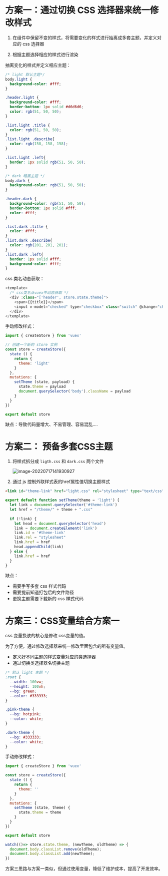 

# 方案一：通过切换 CSS 选择器来统一修改样式

1. 在组件中保留不变的样式，将需要变化的样式进行抽离成多套主题，并定义对应的 css 选择器

2. 根据主题选择相应的样式进行渲染



抽离变化的样式并定义相应主题：

~~~css
/* light 默认主题*/
body.light {
  background-color: #fff;
}

.header.light {
  background-color: #fff;
  border-bottom: 1px solid #d6d6d6;
  color: rgb(51, 50, 50);
}

.list.light .title {
  color: rgb(51, 50, 50);
}
.list.light .describe{
  color: rgb(158, 158, 158);
}

.list.light .left{
  border: 1px solid rgb(51, 50, 50);
}

/* dark 暗黑主题 */
body.dark {
  background-color: rgb(51, 50, 50);
}

.header.dark {
  background-color: rgb(51, 50, 50);
  border-bottom: 1px solid #fff;
  color: #fff;
}

.list.dark .title {
  color: #fff;
}
.list.dark .describe{
  color: rgb(201, 201, 201);
}
.list.dark .left{
  border: 1px solid #fff;
  background-color: #fff;
}
~~~

css 类名动态获取：

~~~js
<template>
  /* css类名从vuex中动态获取 */
  <div :class="['header', store.state.theme]">
    <span>{{title}}</span>
    <input v-model="checked" type="checkbox" class="switch" @change="changeTheme" />
  </div>
</template>
~~~

手动修改样式：

~~~js
import { createStore } from 'vuex'

// 创建一个新的 store 实例
const store = createStore({
  state () {
    return {
      theme: 'light'
    }
  },
  mutations: {
    setTheme (state, payload) {
      state.theme = payload
      document.querySelector('body').className = payload
    }
  }
})

export default store
~~~

缺点：导致代码量增大、不易管理、容易混乱....





# 方案二： 预备多套CSS主题

1. 将样式拆分成 `ligth.css` 和 `dark.css` 两个文件

   ![image-20220717141930927](C:\Users\64554\AppData\Roaming\Typora\typora-user-images\image-20220717141930927.png)

2. 通过 js 控制外联样式表的href属性值切换主题样式

```html
<link id="theme-link" href="light.css" rel="stylesheet" type="text/css">
```



~~~js
export default function setTheme(theme = 'light') {
  let link = document.querySelector('#theme-link')
  let href = "/theme/" + theme + ".css"
  
  if (!link) {
    let head = document.querySelector('head')
    link = document.createElement('link')
    link.id = '#theme-link'
    link.rel = "stylesheet"
    link.href = href
    head.appendChild(link)
  } else {
    link.href = href
  }
}
~~~

缺点：

+ 需要手写多套 css 样式代码
+ 需要提前知道打包后的文件路径
+ 更换主题需要下载新的 css 样式代码







# 方案三：CSS变量结合方案一

css 变量换肤的核心是修改 css变量的值。

为了方便，通过修改选择器来统一修改里面包含的所有变量值。

+ 定义好不同主题的样式变量对应的类选择器
+ 通过切换类选择器名切换主题

~~~css
/* 默认 light 主题 */
:root {
  --width: 100vw;
  --height: 100vh;
  --bg: green;
  --color: #333333;
}

.pink-theme {
  --bg: hotpink;
  --color: white;
}

.dark-theme {
  --bg: #333333;
  --color: white;
}
~~~

手动修改样式：

~~~js
import { createStore } from 'vuex'

const store = createStore({
  state () {
    return {
      theme: ''
    }
  },
  mutations: {
    setTheme (state, theme) {
      state.theme = theme
    }
  }
})

export default store
~~~



~~~js
watch(()=> store.state.theme, (newTheme, oldTheme) => {
  document.body.classList.remove(oldTheme);
  document.body.classList.add(newTheme);
})
~~~



方案三思路与方案一类似，但通过使用变量，降低了维护成本，提高了开发效率。







